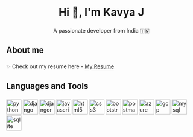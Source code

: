 <h1 align="center">Hi 👋, I'm Kavya J</h1>

###

<p align="center" >A passionate developer from India 🇮🇳</p>

###

<h2 align="left">About me</h2>

###

<p align="left">✨ Check out my resume here - <a href="https://drive.google.com/file/d/1TRcBA4fdV1sL4yAQP0FdtQDyyn9yls11/view?usp=sharing" target="_blank"> My Resume</a>

###

<h2 align="left">Languages and Tools</h2>

###

<div align="left">
 <!-- Python -->
<img src="https://cdn.jsdelivr.net/gh/devicons/devicon/icons/python/python-original.svg" height="40" alt="python logo" />

<!-- Django -->
<img src="https://cdn.jsdelivr.net/gh/devicons/devicon/icons/django/django-plain.svg" height="40" alt="django logo" />

<!-- Django REST Framework (Custom Icon since there's no official one in the common CDN repositories) -->
<img src="https://www.django-rest-framework.org/img/logo.png" height="40" alt="djangorest logo" />

<!-- REST API (You can use a generic REST API icon if you have one, or leave this out as there's no official one) -->

<!-- JavaScript -->
<img src="https://cdn.jsdelivr.net/gh/devicons/devicon/icons/javascript/javascript-original.svg" height="40" alt="javascript logo" />

<!-- HTML -->
<img src="https://cdn.jsdelivr.net/gh/devicons/devicon/icons/html5/html5-original.svg" height="40" alt="html5 logo" />

<!-- CSS -->
<img src="https://cdn.jsdelivr.net/gh/devicons/devicon/icons/css3/css3-original.svg" height="40" alt="css3 logo" />

<!-- Bootstrap -->
<img src="https://cdn.jsdelivr.net/gh/devicons/devicon/icons/bootstrap/bootstrap-original.svg" height="40" alt="bootstrap logo" />

<!-- Postman -->
<img src="https://cdn.jsdelivr.net/gh/devicons/devicon/icons/postman/postman-original.svg" height="40" alt="postman logo" />

<!-- Azure -->
<img src="https://cdn.jsdelivr.net/gh/devicons/devicon/icons/azure/azure-original.svg" height="40" alt="azure logo" />

<!-- Google Cloud Platform (GCP) -->
<img src="https://cdn.jsdelivr.net/gh/devicons/devicon/icons/googlecloud/googlecloud-original.svg" height="40" alt="gcp logo" />

<!-- MySQL -->
<img src="https://cdn.jsdelivr.net/gh/devicons/devicon/icons/mysql/mysql-original.svg" height="40" alt="mysql logo" />

<!-- SQLite -->
<img src="https://cdn.jsdelivr.net/gh/devicons/devicon/icons/sqlite/sqlite-original.svg" height="40" alt="sqlite logo" />

</div>

###
